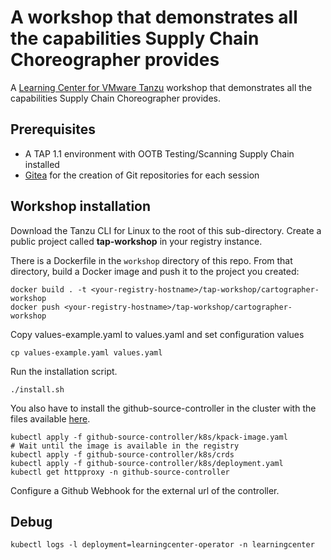 # A workshop that demonstrates all the capabilities Supply Chain Choreographer provides

A [Learning Center for VMware Tanzu](https://docs.vmware.com/en/Tanzu-Application-Platform/1.1/tap/GUID-learning-center-about.html) workshop that demonstrates all the capabilities Supply Chain Choreographer provides.

## Prerequisites

- A TAP 1.1 environment with OOTB Testing/Scanning Supply Chain installed
- [Gitea](https://gitea.io) for the creation of Git repositories for each session

## Workshop installation
Download the Tanzu CLI for Linux to the root of this sub-directory.
Create a public project called **tap-workshop** in your registry instance. 

There is a Dockerfile in the `workshop` directory of this repo. From that directory, build a Docker image and push it to the project you created:
```
docker build . -t <your-registry-hostname>/tap-workshop/cartographer-workshop
docker push <your-registry-hostname>/tap-workshop/cartographer-workshop
```

Copy values-example.yaml to values.yaml and set configuration values
```
cp values-example.yaml values.yaml
```
Run the installation script.
```
./install.sh
```

You also have to install the github-source-controller in the cluster with the files available [here](/github-source-controller/k8s).
```
kubectl apply -f github-source-controller/k8s/kpack-image.yaml 
# Wait until the image is available in the registry
kubectl apply -f github-source-controller/k8s/crds
kubectl apply -f github-source-controller/k8s/deployment.yaml
kubectl get httpproxy -n github-source-controller
```
Configure a Github Webhook for the external url of the controller. 

## Debug
```
kubectl logs -l deployment=learningcenter-operator -n learningcenter
```
